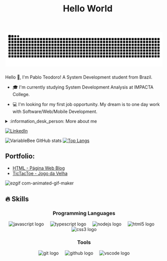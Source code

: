 <!--título-->
<div id="user-content-toc">
  <ul align="center">
    <summary><h1 style="display: inline-block">Hello World</h1></summary>
</div>

# ![snake gif](https://github.com/pabloteodoro/pabloteodoro/blob/output/github-contribution-grid-snake.svg)

<!-- Presentation -->
<p>
  Hello 👋, I'm Pablo Teodoro! A System Development student from Brazil.

  - :mortar_board: I'm currently studying System Development Analysis at IMPACTA College.

  - :computer: I'm looking for my first job opportunity. My dream is to one day work with Software/Web/Mobile Development.
</p>

<!-- Dropdown -->
<details>
  <summary> :information_desk_person: More about me</summary>

  - 💬 I'm 24 years old and currently live in São Paulo, Brazil. I am fluent in Portuguese with an intermediate level of English and have experience with Javascript, TypeScript, NodeJS, HTML5 and CSS3.

  - ⚡ I like playing video games and in my free time I dedicate myself to studying programming \O/
</details>
<!-- Links -->

[![LinkedIn](https://img.shields.io/badge/LinkedIn-0077B5?style=for-the-badge&logo=linkedin&logoColor=white)](https://www.linkedin.com/in/pablo-teodoro/)


<!-- GithubStats -->
![VariableBee GitHub stats](https://github-readme-stats.vercel.app/api?username=pabloteodoro&show_icons=true&theme=gotham)
[![Top Langs](https://github-readme-stats.vercel.app/api/top-langs/?username=pabloteodoro&show_icons=true&theme=gotham)](https://github.com/pabloteodoro/github-readme-stats)

<!-- Portfolio -->
## Portfolio:
- [HTML - Página Web Blog](https://github.com/pabloteodoro/blog)
- [TicTacToe - Jogo da Velha](https://github.com/pabloteodoro/tic-tac-toe)

<!-- GIF -->

![ezgif com-animated-gif-maker](https://github.com/pabloteodoro/pabloteodoro/assets/132463199/f2aead5d-8065-4308-be3f-206f70114371)


## 🔥 Skills
<!-- Skills: Programming Languages -->
  <div align="center">
    <h3>Programming Languages</h3>
  <div align="center">
  <img src="https://cdn.jsdelivr.net/gh/devicons/devicon/icons/javascript/javascript-plain.svg" height="30" alt="javascript logo"  />
  <img width="12" />
  <img src="https://cdn.jsdelivr.net/gh/devicons/devicon/icons/typescript/typescript-plain.svg" height="30" alt="typescript logo"  />
  <img width="12" />
  <img src="https://cdn.jsdelivr.net/gh/devicons/devicon/icons/nodejs/nodejs-plain-wordmark.svg" height="30" alt="nodejs logo"  />
  <img width="12" />
  <img src="https://cdn.jsdelivr.net/gh/devicons/devicon/icons/html5/html5-original.svg" height="30" alt="html5 logo"  />
  <img width="12" />
  <img src="https://cdn.jsdelivr.net/gh/devicons/devicon/icons/css3/css3-original.svg" height="30" alt="css3 logo"  />
</div>

  </div>
  
  <!-- Skills: Tools & Frameworks -->
  <div align="center">
    <h3>Tools</h3>
   <div align="center">
  <img src="https://cdn.jsdelivr.net/gh/devicons/devicon/icons/git/git-original.svg" height="30" alt="git logo"  />
  <img width="12" />
  <img src="https://cdn.jsdelivr.net/gh/devicons/devicon/icons/github/github-original.svg" height="30" alt="github logo"  />
  <img width="12" />
  <img src="https://cdn.jsdelivr.net/gh/devicons/devicon/icons/vscode/vscode-original.svg" height="30" alt="vscode logo"  />
</div>

  </div>
  
